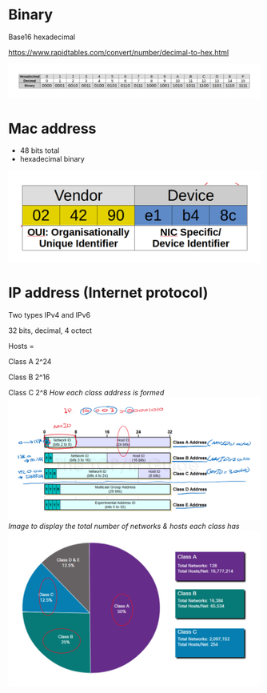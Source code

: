 # Binary

Base16 hexadecimal

https://www.rapidtables.com/convert/number/decimal-to-hex.html

![img.png](img.png)

# Mac address

* 48 bits total
* hexadecimal binary

![img_1.png](img_1.png)

# IP address (Internet protocol)

Two types IPv4 and IPv6

32 bits, decimal, 4 octect

Hosts =

Class A 2^24

Class B 2^16

Class C 2^8
*How each class address is formed*
![img_2.png](img_2.png)
*Image to display the total number of networks & hosts  each class has* 
![img_3.png](img_3.png)